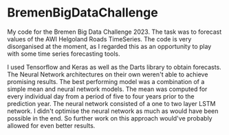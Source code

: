 # BremenBigDataChallenge

My code for the Bremen Big Data Challenge 2023. The task was to forecast values of the AWI Helgoland Roads TimeSeries. 
The code is very disorganised at the moment, as I regarded this as an opportunity to play with some time series forecasting tools. 

I used Tensorflow and Keras as well as the Darts library to obtain forecasts. The Neural Network architectures on their own weren't able to achieve promising results. The best performing model was a combination of a simple mean and neural network models. The mean was computed for every individual day from a period of five to four years prior to the prediction year. The neural network consisted of a one to two layer LSTM network. I didn't optimise the neural network as much as would have been possible in the end. So further work on this approach would've probably allowed for even better results.
